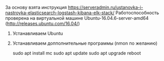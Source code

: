 За основу взята инструкция https://serveradmin.ru/ustanovka-i-nastroyka-elasticsearch-logstash-kibana-elk-stack/
Работоспособность проверена на виртуальной машине Ubuntu-16.04.6-server-amd64 (http://releases.ubuntu.com/16.04/)
1. Устанавливаем Ubuntu
2. Устанавливаем допполнительные программы (nmon по желанию)

    sudo apt install mc
    sudo apt update
    sudo apt upgrade
    reboot
